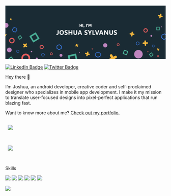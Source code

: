 ![Joshua's GitHub Banner](./assets/header.png)

[![LinkedIn Badge](https://img.shields.io/badge/LinkedIn-Profile-informational?style=flat&logo=linkedin&logoColor=white&color=0D76A8)](https://www.linkedin.com/in/joshua-sylvanus/)
[![Twitter Badge](https://img.shields.io/badge/Twitter-Profile-informational?style=flat&logo=twitter&logoColor=white&color=1CA2F1)](https://twitter.com/josh-sylvanus)

Hey there 👋

I’m Joshua, an android developer, creative coder and self-proclaimed designer who specializes in mobile app development. I make it my mission to translate user-focused designs into pixel-perfect applications that run blazing fast.

Want to know more about me? [Check out my portfolio.](https://www.joshuasylvanus.dev/)

<!-- Pinned Repositories -->

<a href="https://github.com/Yungjay131/CryptoCompose">
  <img align="center" style="margin:1rem 0.5rem" src="https://github-readme-stats.vercel.app/api/pin/?username=Yungjay131&repo=CryptoCompose&title_color=ffffff&text_color=c9cacc&icon_color=4AB197&bg_color=1A2B34" />
</a>
<br><br>


<a href="https://github.com/Yungjay131/Medix">
  <img align="center" style="margin:1rem 0.5rem" src="https://github-readme-stats.vercel.app/api/pin/?username=Yungjay131&repo=Medix&title_color=ffffff&text_color=c9cacc&icon_color=4AB197&bg_color=1A2B34" />
</a>
<br><br>

Skills

![](https://img.shields.io/badge/Code-Android-informational?style=for-the-badge&logo=Android&logoColor=white&color=brightgreen)
![](https://img.shields.io/badge/Code-Java-informational?style=for-the-badge&logo=Java&logoColor=white&color=4AB197)
![](https://img.shields.io/badge/Code-Kotlin-informational?style=for-the-badge&logo=Kotlin&logoColor=white&color=4AB197)
![](https://img.shields.io/badge/Code-React-Native-informational?style=for-the-badge&logo=React-Native&logoColor=white&color=4AB197)
![](https://img.shields.io/badge/Code-JavaScript-informational?style=for-the-badge&logo=JavaScript&logoColor=white&color=4AB197)
![](https://img.shields.io/badge/Code-TypeScript-informational?style=for-the-badge&logo=TypeScript&logoColor=white&color=4AB197)

![](https://img.shields.io/badge/Code-Java-informational?style=flat&logo=Java&logoColor=white&color=4AB197)

